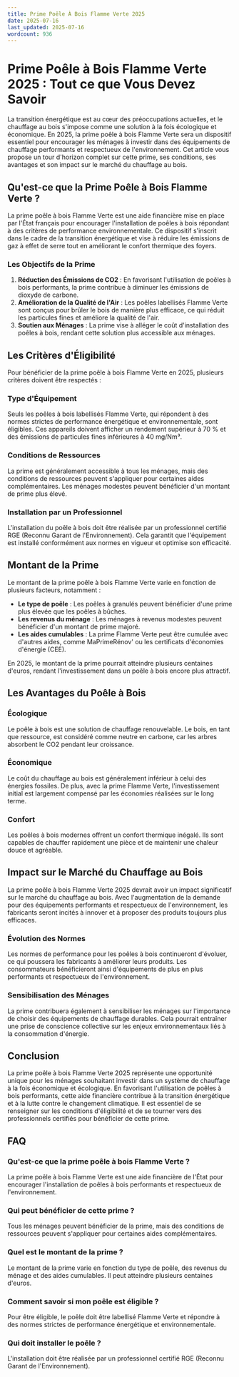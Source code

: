 ```yaml
---
title: Prime Poêle À Bois Flamme Verte 2025
date: 2025-07-16
last_updated: 2025-07-16
wordcount: 936
---
```


# Prime Poêle à Bois Flamme Verte 2025 : Tout ce que Vous Devez Savoir

La transition énergétique est au cœur des préoccupations actuelles, et le chauffage au bois s'impose comme une solution à la fois écologique et économique. En 2025, la prime poêle à bois Flamme Verte sera un dispositif essentiel pour encourager les ménages à investir dans des équipements de chauffage performants et respectueux de l'environnement. Cet article vous propose un tour d'horizon complet sur cette prime, ses conditions, ses avantages et son impact sur le marché du chauffage au bois.

## Qu'est-ce que la Prime Poêle à Bois Flamme Verte ?

La prime poêle à bois Flamme Verte est une aide financière mise en place par l'État français pour encourager l'installation de poêles à bois répondant à des critères de performance environnementale. Ce dispositif s'inscrit dans le cadre de la transition énergétique et vise à réduire les émissions de gaz à effet de serre tout en améliorant le confort thermique des foyers.

### Les Objectifs de la Prime

1. **Réduction des Émissions de CO2** : En favorisant l'utilisation de poêles à bois performants, la prime contribue à diminuer les émissions de dioxyde de carbone.
2. **Amélioration de la Qualité de l'Air** : Les poêles labellisés Flamme Verte sont conçus pour brûler le bois de manière plus efficace, ce qui réduit les particules fines et améliore la qualité de l'air.
3. **Soutien aux Ménages** : La prime vise à alléger le coût d'installation des poêles à bois, rendant cette solution plus accessible aux ménages.

## Les Critères d'Éligibilité

Pour bénéficier de la prime poêle à bois Flamme Verte en 2025, plusieurs critères doivent être respectés :

### Type d'Équipement

Seuls les poêles à bois labellisés Flamme Verte, qui répondent à des normes strictes de performance énergétique et environnementale, sont éligibles. Ces appareils doivent afficher un rendement supérieur à 70 % et des émissions de particules fines inférieures à 40 mg/Nm³.

### Conditions de Ressources

La prime est généralement accessible à tous les ménages, mais des conditions de ressources peuvent s'appliquer pour certaines aides complémentaires. Les ménages modestes peuvent bénéficier d'un montant de prime plus élevé.

### Installation par un Professionnel

L'installation du poêle à bois doit être réalisée par un professionnel certifié RGE (Reconnu Garant de l'Environnement). Cela garantit que l'équipement est installé conformément aux normes en vigueur et optimise son efficacité.

## Montant de la Prime

Le montant de la prime poêle à bois Flamme Verte varie en fonction de plusieurs facteurs, notamment :

- **Le type de poêle** : Les poêles à granulés peuvent bénéficier d'une prime plus élevée que les poêles à bûches.
- **Les revenus du ménage** : Les ménages à revenus modestes peuvent bénéficier d'un montant de prime majoré.
- **Les aides cumulables** : La prime Flamme Verte peut être cumulée avec d'autres aides, comme MaPrimeRénov' ou les certificats d'économies d'énergie (CEE).

En 2025, le montant de la prime pourrait atteindre plusieurs centaines d'euros, rendant l'investissement dans un poêle à bois encore plus attractif.

## Les Avantages du Poêle à Bois

### Écologique

Le poêle à bois est une solution de chauffage renouvelable. Le bois, en tant que ressource, est considéré comme neutre en carbone, car les arbres absorbent le CO2 pendant leur croissance.

### Économique

Le coût du chauffage au bois est généralement inférieur à celui des énergies fossiles. De plus, avec la prime Flamme Verte, l'investissement initial est largement compensé par les économies réalisées sur le long terme.

### Confort

Les poêles à bois modernes offrent un confort thermique inégalé. Ils sont capables de chauffer rapidement une pièce et de maintenir une chaleur douce et agréable.

## Impact sur le Marché du Chauffage au Bois

La prime poêle à bois Flamme Verte 2025 devrait avoir un impact significatif sur le marché du chauffage au bois. Avec l'augmentation de la demande pour des équipements performants et respectueux de l'environnement, les fabricants seront incités à innover et à proposer des produits toujours plus efficaces.

### Évolution des Normes

Les normes de performance pour les poêles à bois continueront d'évoluer, ce qui poussera les fabricants à améliorer leurs produits. Les consommateurs bénéficieront ainsi d'équipements de plus en plus performants et respectueux de l'environnement.

### Sensibilisation des Ménages

La prime contribuera également à sensibiliser les ménages sur l'importance de choisir des équipements de chauffage durables. Cela pourrait entraîner une prise de conscience collective sur les enjeux environnementaux liés à la consommation d'énergie.

## Conclusion

La prime poêle à bois Flamme Verte 2025 représente une opportunité unique pour les ménages souhaitant investir dans un système de chauffage à la fois économique et écologique. En favorisant l'utilisation de poêles à bois performants, cette aide financière contribue à la transition énergétique et à la lutte contre le changement climatique. Il est essentiel de se renseigner sur les conditions d'éligibilité et de se tourner vers des professionnels certifiés pour bénéficier de cette prime.

## FAQ

### Qu'est-ce que la prime poêle à bois Flamme Verte ?

La prime poêle à bois Flamme Verte est une aide financière de l'État pour encourager l'installation de poêles à bois performants et respectueux de l'environnement.

### Qui peut bénéficier de cette prime ?

Tous les ménages peuvent bénéficier de la prime, mais des conditions de ressources peuvent s'appliquer pour certaines aides complémentaires.

### Quel est le montant de la prime ?

Le montant de la prime varie en fonction du type de poêle, des revenus du ménage et des aides cumulables. Il peut atteindre plusieurs centaines d'euros.

### Comment savoir si mon poêle est éligible ?

Pour être éligible, le poêle doit être labellisé Flamme Verte et répondre à des normes strictes de performance énergétique et environnementale.

### Qui doit installer le poêle ?

L'installation doit être réalisée par un professionnel certifié RGE (Reconnu Garant de l'Environnement).